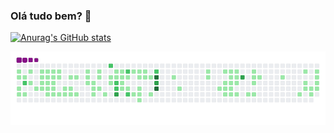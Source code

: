 ### Olá tudo bem? 👋


[![Anurag's GitHub stats](https://github-readme-stats.vercel.app/api?username=aGustavoGigacztheme=transparent&show_icons=true)](https://github.com/anuraghazra/github-readme-stats)
























![snake gif](https://github.com/GustavoGigacz/GustavoGigacz/blob/output/github-contribution-grid-snake.gif)
